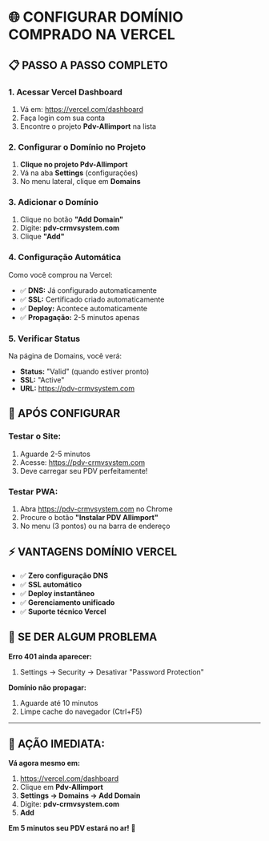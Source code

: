 # 🌐 CONFIGURAR DOMÍNIO COMPRADO NA VERCEL

## 📋 PASSO A PASSO COMPLETO

### 1. **Acessar Vercel Dashboard**
1. Vá em: https://vercel.com/dashboard
2. Faça login com sua conta
3. Encontre o projeto **Pdv-Allimport** na lista

### 2. **Configurar o Domínio no Projeto**
1. **Clique no projeto Pdv-Allimport**
2. Vá na aba **Settings** (configurações)
3. No menu lateral, clique em **Domains**

### 3. **Adicionar o Domínio**
1. Clique no botão **"Add Domain"**
2. Digite: **pdv-crmvsystem.com**
3. Clique **"Add"**

### 4. **Configuração Automática**
Como você comprou na Vercel:
- ✅ **DNS:** Já configurado automaticamente
- ✅ **SSL:** Certificado criado automaticamente  
- ✅ **Deploy:** Acontece automaticamente
- ✅ **Propagação:** 2-5 minutos apenas

### 5. **Verificar Status**
Na página de Domains, você verá:
- **Status:** "Valid" (quando estiver pronto)
- **SSL:** "Active" 
- **URL:** https://pdv-crmvsystem.com

## 🚀 **APÓS CONFIGURAR**

### **Testar o Site:**
1. Aguarde 2-5 minutos
2. Acesse: https://pdv-crmvsystem.com
3. Deve carregar seu PDV perfeitamente!

### **Testar PWA:**
1. Abra https://pdv-crmvsystem.com no Chrome
2. Procure o botão **"Instalar PDV Allimport"**
3. No menu (3 pontos) ou na barra de endereço

## ⚡ **VANTAGENS DOMÍNIO VERCEL**

- ✅ **Zero configuração DNS** 
- ✅ **SSL automático**
- ✅ **Deploy instantâneo**
- ✅ **Gerenciamento unificado**
- ✅ **Suporte técnico Vercel**

## 🎯 **SE DER ALGUM PROBLEMA**

**Erro 401 ainda aparecer:**
1. Settings → Security → Desativar "Password Protection"

**Domínio não propagar:**
1. Aguarde até 10 minutos
2. Limpe cache do navegador (Ctrl+F5)

---

## 🚨 **AÇÃO IMEDIATA:**

**Vá agora mesmo em:**
1. https://vercel.com/dashboard
2. Clique em **Pdv-Allimport**
3. **Settings → Domains → Add Domain**
4. Digite: **pdv-crmvsystem.com**
5. **Add**

**Em 5 minutos seu PDV estará no ar! 🚀**
